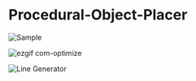 # Procedural-Object-Placer

![Sample](https://user-images.githubusercontent.com/43308388/62971441-e347c900-bddf-11e9-8ca0-e338bde87371.png)


![ezgif com-optimize](https://user-images.githubusercontent.com/43308388/62971601-3caff800-bde0-11e9-8339-fccfa6cabf9b.gif)


![Line Generator](https://user-images.githubusercontent.com/43308388/62970058-99111880-bddc-11e9-97b6-15635b77ec4f.gif)
